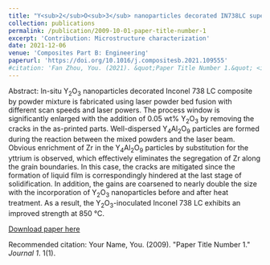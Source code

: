 ```yaml
---
title: "Y<sub>2</sub>O<sub>3</sub> nanoparticles decorated IN738LC superalloy manufactured by laser powder bed fusion: Cracking inhibition, microstructures and mechanical properties"
collection: publications
permalink: /publication/2009-10-01-paper-title-number-1
excerpt: 'Contribution: Microstructure characterization'
date: 2021-12-06
venue: 'Composites Part B: Engineering'
paperurl: 'https://doi.org/10.1016/j.compositesb.2021.109555'
#citation: 'Fan Zhou, You. (2021). &quot;Paper Title Number 1.&quot; <i>Journal 1</i>. 1(1).'
---
```

Abstract: In-situ Y<sub>2</sub>O<sub>3</sub> nanoparticles decorated Inconel 738 LC composite by powder mixture is fabricated using laser powder bed fusion with different scan speeds and laser powers. The process window is significantly enlarged with the addition of 0.05 wt% Y<sub>2</sub>O<sub>3</sub> by removing the cracks in the as-printed parts. Well-dispersed Y<sub>4</sub>Al<sub>2</sub>O<sub>9</sub> particles are formed during the reaction between the mixed powders and the laser beam. Obvious enrichment of Zr in the Y<sub>4</sub>Al<sub>2</sub>O<sub>9</sub> particles by substitution for the yttrium is observed, which effectively eliminates the segregation of Zr along the grain boundaries. In this case, the cracks are mitigated since the formation of liquid film is correspondingly hindered at the last stage of solidification. In addition, the gains are coarsened to nearly double the size with the incorporation of Y<sub>2</sub>O<sub>3</sub> nanoparticles before and after heat treatment. As a result, the Y<sub>2</sub>O<sub>3</sub>-inoculated Inconel 738 LC exhibits an improved strength at 850 °C.


[Download paper here](https://www.researchgate.net/publication/356803033_Y2O3_nanoparticles_decorated_IN738LC_superalloy_manufactured_by_laser_powder_bed_fusion_Cracking_inhibition_microstructures_and_mechanical_properties)

Recommended citation: Your Name, You. (2009). "Paper Title Number 1." <i>Journal 1</i>. 1(1).
